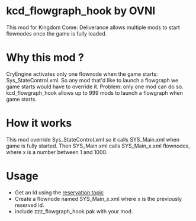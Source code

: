 kcd_flowgraph_hook by OVNI
==========================
This mod for Kingdom Come: Deliverance allows multiple mods to start flownodes once the game is fully loaded.

Why this mod ?
==============
CryEngine activates only one flownode when the game starts: Sys_StateControl.xml.
So any mod that'd like to launch a flowgraph we game starts would have to override it. Problem: only one mod can do so.
kcd_flowgraph_hook allows up to 999 mods to launch a flowgraph when game starts.

How it works
============
This mod override Sys_StateControl.xml so it calls SYS_Main.xml when game is fully started.
Then SYS_Main.xml calls SYS_Main_x.xml flownodes, where x is a number between 1 and 1000.

Usage
=====
- Get an Id using the [reservation topic](https://www.nexusmods.com/kingdomcomedeliverance/mods/378/?tab=forum&topic_id=6453131)
- Create a flownode named SYS_Main_x.xml where x is the previously reserved id.
- include zzz_flowgraph_hook.pak with your mod.
